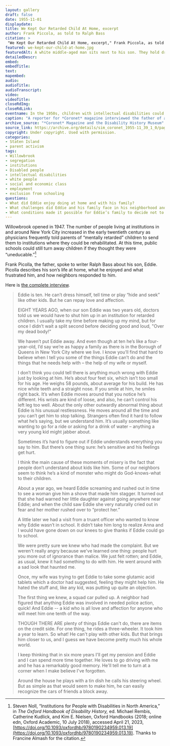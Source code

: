 ```yaml
--- 
layout: gallery
draft: false
date: 1955-11-01
displaydate: 
title: We Kept Our Retarded Child At Home, excerpt
author: Frank Piccola, as told to Ralph Bass
citation: >
 "We Kept Our Retarded Child At Home, excerpt," Frank Piccola, as told to Ralph Bass, in New York City Civil Rights History Project, Accessed: [Month Day, Year], https://nyccivilrightshistory.org/gallery/we-kept-our-child-at-home.
featured: we-kept-our-child-at-home.jpg
featuredAlt: A white middle-aged man sits next to his son. They hold drinks and look at each other. The father has his arm around his son, and both are smiling.
detailedDescr: 
embed:  
embedTitle: 
text: 
mapembed: 
audio: 
audioTitle: 
audioTranscript: 
video: 
videoTitle: 
closeRdImg: 
closeRdLink: 
eventname: In the 1950s, children with intellectual disabilities could be excluded from public schools despite laws that required children to attend schools. 
caption: "A reporter for *Coronet* magazine interviewed the father of a ten-year-old boy with an intellectual or developmental disability (which was referred to as mental retardation at the time). The father described the pressure to send his child Eddie to an institution and his hopes for his son."
archive_source: "*Coronet* Magazine and the Disability History Museum"
source_link: https://archive.org/details/sim_coronet_1955-11_39_1_0/page/48/mode/1up
copyright: Under copyright. Used with permission.
categories: 
- Staten Island
- parent activism
tags: 
- Willowbrook
- segregation
- institutions
- Disabled people
- intellectual disabilities
- white people
- social and economic class
- employment
- exclusion from schooling
questions:
- What did Eddie enjoy doing at home and with his family? 
- What challenges did Eddie and his family face in his neighborhood and community? 
- What conditions made it possible for Eddie’s family to decide not to send him to an institution, as a doctor suggested, and instead to support him in living at home?
--- 
```


Willowbrook opened in 1947. The number of people living at institutions in and around New York City increased in the early twentieth century as physicians frequently told parents of “mentally retarded” children to send them to institutions where they could be rehabilitated. At this time, public schools could still turn away children if they thought they were “uneducable.”[^1]

Frank Picolla, the father, spoke to writer Ralph Bass about his son, Eddie. Picolla describes his son’s life at home, what he enjoyed and what frustrated him, and how neighbors responded to him.

Here is [the complete interview](https://archive.org/details/sim_coronet_1955-11_39_1_0/page/48/mode/1up).

> Eddie is ten. He can’t dress himself, tell time or play “hide and seek” like other kids. But he can repay love and affection.
>
> EIGHT YEARS AGO, when our son Eddie was two years old, doctors told us we would have to shut him up in an institution for retarded children. I usually take my time before making up my mind, but for once I didn’t wait a split second before deciding good and loud, "Over my dead body!"
>
> We haven’t put Eddie away. And even though at ten he’s like a four-year-old, I’d say we’re as happy a family as there is in the Borough of Queens in New York City where we live. I know you’ll find that hard to believe when I tell you some of the things Eddie can’t do and the things that he needs help with – the help of my wife or myself.
>
> I don’t think you could tell there is anything much wrong with Eddie just by looking at him. He’s about four feet six, which isn’t too small for his age. He weighs 58 pounds, about average for his build. He has nice white teeth and a straight nose. If you smile at him, he smiles right back. It’s when Eddie moves around that you notice he’s different. His wrists are kind of loose, and also, he can’t control his left leg too well. About the only other outwardly abnormal thing about Eddie is his unusual restlessness. He moves around all the time and you can’t get him to stop talking. Strangers often find it hard to follow what he’s saying, but we understand him. It’s usually something like wanting to go for a ride or asking for a drink of water – anything a very young kid might jabber about.
>
> Sometimes it’s hard to figure out if Eddie understands everything you say to him. But there’s one thing sure: he’s sensitive and his feelings get hurt.
>
> I think the main cause of these moments of misery is the fact that people don’t understand about kids like him. Some of our neighbors seem to think he’s a kind of monster who might do God-knows-what to their children.
>
> About a year ago, we heard Eddie screaming and rushed out in time to see a woman give him a shove that made him stagger. It turned out that she had warned her little daughter against going anywhere near Eddie; and when the child saw Eddie she very naturally cried out in fear and her mother rushed over to “protect her.”
>
> A little later we had a visit from a truant officer who wanted to know why Eddie wasn’t in school. It didn’t take him long to realize Anna and I would have gone down on our knees to give thanks if Eddie could go to school.
>
> We were pretty sure we knew who had made the complaint. But we weren't really angry because we've learned one thing: people hurt you more out of ignorance than malice. We just felt rotten; and Eddie, as usual, knew it had something to do with him. He went around with a sad look that haunted me.
>
> Once, my wife was trying to get Eddie to take some glutamic acid tablets which a doctor had suggested, feeling they might help him. He hated the stuff and, like any kid, was putting up quite an objection.
>
> The first thing we knew, a squad car pulled up. A neighbor had figured that anything Eddie was involved in needed police action, quick! And Eddie -- a kid who is all love and affection for anyone who will meet him one tenth of the way.
>
> THOUGH THERE ARE plenty of things Eddie can't do, there are items on the credit side. For one thing, he rides a three-wheeler. It took him a year to learn. So what! He can't play with other kids. But that brings him closer to us, and I guess we have become pretty much his whole world.
>
> I keep thinking that in six more years I'll get my pension and Eddie and I can spend more time together. He loves to go driving with me and he has a remarkably good memory. He'll tell me to turn at a corner when I make believe I've forgotten.
>
> Around the house he plays with a tin dish he calls his steering wheel. But as simple as that would seem to make him, he can easily recognize the cars of friends a block away.

[^1]: Steven Noll, “Institutions for People with Disabilities in North America,” in *The Oxford Handbook of Disability History,* ed. Michael Rembis, Catherine Kudlick, and Kim E. Nielsen, Oxford Handbooks (2018; online edn, Oxford Academic, 10 July 2018), accessed April 21, 2023, [https://doi.org/10.1093/oxfordhb/9780190234959.013.19](https://doi.org/10.1093/oxfordhb/9780190234959.013.19). Thanks to Francine Almash for the citation.
